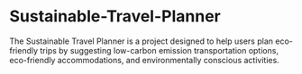 # Sustainable-Travel-Planner
The Sustainable Travel Planner is a project designed to help users plan eco-friendly trips by suggesting low-carbon emission transportation options, eco-friendly accommodations, and environmentally conscious activities.

